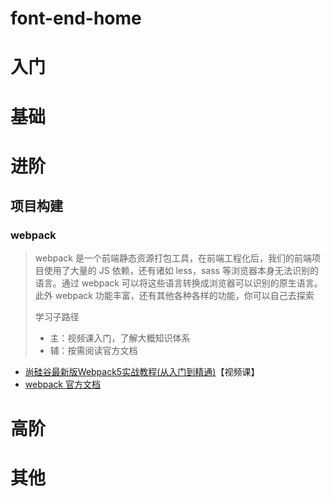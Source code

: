 # font-end-home
# 入门

# 基础

# 进阶
## 项目构建
### webpack
> webpack 是一个前端静态资源打包工具，在前端工程化后，我们的前端项目使用了大量的 JS 依赖，还有诸如 less，sass 等浏览器本身无法识别的语言。通过 webpack 可以将这些语言转换成浏览器可以识别的原生语言。此外 webpack 功能丰富，还有其他各种各样的功能，你可以自己去探索
> 
> 学习子路径
> - 主：视频课入门，了解大概知识体系
> - 辅：按需阅读官方文档
- [尚硅谷最新版Webpack5实战教程(从入门到精通)](https://www.bilibili.com/video/BV1e7411j7T5?from=search&seid=16840359825143394396)【视频课】
- [webpack 官方文档](https://webpack.docschina.org/)

# 高阶

# 其他
